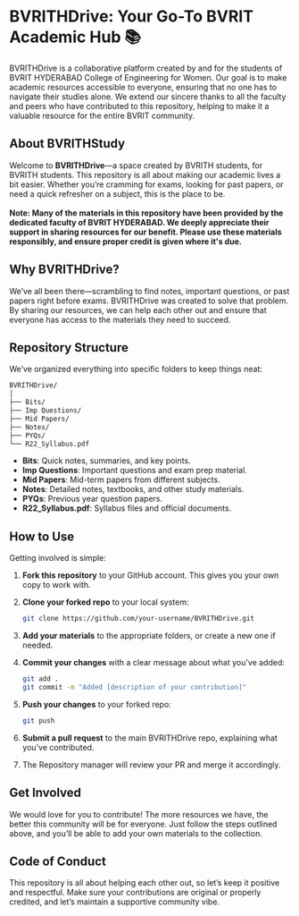 # BVRITHDrive: Your Go-To BVRIT Academic Hub 📚

BVRITHDrive is a collaborative platform created by and for the students of BVRIT HYDERABAD College of Engineering for Women. Our goal is to make academic resources accessible to everyone, ensuring that no one has to navigate their studies alone. We extend our sincere thanks to all the faculty and peers who have contributed to this repository, helping to make it a valuable resource for the entire BVRIT community.

## About BVRITHStudy

Welcome to **BVRITHDrive**—a space created by BVRITH students, for BVRITH students. This repository is all about making our academic lives a bit easier. Whether you’re cramming for exams, looking for past papers, or need a quick refresher on a subject, this is the place to be.
<br>
<br>
**Note: Many of the materials in this repository have been provided by the dedicated faculty of BVRIT HYDERABAD. We deeply appreciate their support in sharing resources for our benefit. Please use these materials responsibly, and ensure proper credit is given where it's due.**

## Why BVRITHDrive?

We’ve all been there—scrambling to find notes, important questions, or past papers right before exams. BVRITHDrive was created to solve that problem. By sharing our resources, we can help each other out and ensure that everyone has access to the materials they need to succeed.

## Repository Structure

We’ve organized everything into specific folders to keep things neat:

```markdown
BVRITHDrive/
│
├── Bits/
├── Imp Questions/
├── Mid Papers/
├── Notes/
├── PYQs/
└── R22_Syllabus.pdf
```

* **Bits**: Quick notes, summaries, and key points.
* **Imp Questions**: Important questions and exam prep material.
* **Mid Papers**: Mid-term papers from different subjects.
* **Notes**: Detailed notes, textbooks, and other study materials.
* **PYQs**: Previous year question papers.
* **R22_Syllabus.pdf**: Syllabus files and official documents.

## How to Use

Getting involved is simple:

1. **Fork this repository** to your GitHub account. This gives you your own copy to work with.
2. **Clone your forked repo** to your local system:

    ```bash
    git clone https://github.com/your-username/BVRITHDrive.git
    ```

3. **Add your materials** to the appropriate folders, or create a new one if needed.
4. **Commit your changes** with a clear message about what you’ve added:

    ```bash
    git add .
    git commit -m "Added [description of your contribution]"
    ```

5. **Push your changes** to your forked repo:

    ```bash
    git push
    ```

6. **Submit a pull request** to the main BVRITHDrive repo, explaining what you’ve contributed.
7. The Repository manager will review your PR and merge it accordingly.

## Get Involved

We would love for you to contribute! The more resources we have, the better this community will be for everyone. Just follow the steps outlined above, and you’ll be able to add your own materials to the collection.

## Code of Conduct

This repository is all about helping each other out, so let’s keep it positive and respectful. Make sure your contributions are original or properly credited, and let’s maintain a supportive community vibe.

